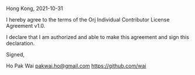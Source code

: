 Hong Kong, 2021-10-31

I hereby agree to the terms of the Orj Individual Contributor License
Agreement v1.0.

I declare that I am authorized and able to make this agreement and sign this
declaration.

Signed,

Ho Pak Wai pakwai.ho@gmail.com https://github.com/wai
